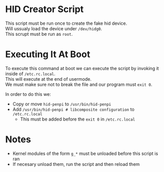 # HID Creator Script

This script must be run once to create the fake hid device.   
Will ussualy load the device under `/dev/hidg0`.   
This scrupt must be run as `root`. 

# Executing It At Boot
To execute this command at boot we can execute the script by invoking it inside of `/etc.rc.local`.   
This will execute at the end of usermode.   
We must make sure not to break the file and our program must `exit 0`.   


In order to do this we:
   - Copy or move `hid-penpi` to `/usr/bin/hid-penpi`
   - Add `/usr/bin/hid-penpi # libcomposite configuration` to `/etc.rc.local`
      - This must be added before the `exit 0` in `/etc.rc.local`


# Notes
   - Kernel modules of the form `g_*` must be unloaded before this script is ran
   - If necesary unload them, run the script and then reload them


